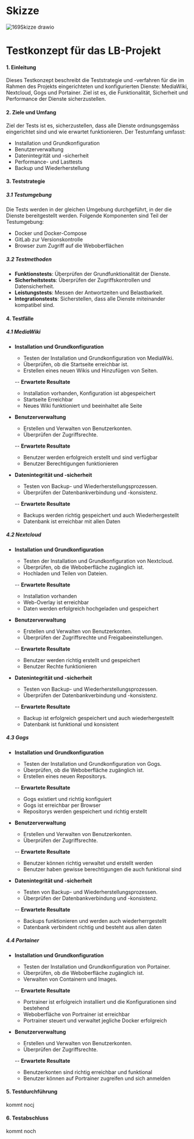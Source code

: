 # Skizze
![169Skizze drawio](https://github.com/lyfe691/LB-WISS_169-347/assets/111024477/9afc5e0c-469f-4d20-a6de-f652af23306f)

# Testkonzept für das LB-Projekt

#### 1. Einleitung

Dieses Testkonzept beschreibt die Teststrategie und -verfahren für die im Rahmen des Projekts eingerichteten und konfigurierten Dienste: MediaWiki, Nextcloud, Gogs und Portainer. Ziel ist es, die Funktionalität, Sicherheit und Performance der Dienste sicherzustellen.

#### 2. Ziele und Umfang

Ziel der Tests ist es, sicherzustellen, dass alle Dienste ordnungsgemäss eingerichtet sind und wie erwartet funktionieren. Der Testumfang umfasst:

- Installation und Grundkonfiguration
- Benutzerverwaltung
- Datenintegrität und -sicherheit
- Performance- und Lasttests
- Backup und Wiederherstellung

#### 3. Teststrategie

##### 3.1 Testumgebung

Die Tests werden in der gleichen Umgebung durchgeführt, in der die Dienste bereitgestellt werden. Folgende Komponenten sind Teil der Testumgebung:

- Docker und Docker-Compose
- GitLab zur Versionskontrolle
- Browser zum Zugriff auf die Weboberflächen

##### 3.2 Testmethoden

- **Funktionstests**: Überprüfen der Grundfunktionalität der Dienste.
- **Sicherheitstests**: Überprüfen der Zugriffskontrollen und Datensicherheit.
- **Leistungstests**: Messen der Antwortzeiten und Belastbarkeit.
- **Integrationstests**: Sicherstellen, dass alle Dienste miteinander kompatibel sind.

#### 4. Testfälle

##### 4.1 MediaWiki

- **Installation und Grundkonfiguration**
  - Testen der Installation und Grundkonfiguration von MediaWiki.
  - Überprüfen, ob die Startseite erreichbar ist.
  - Erstellen eines neuen Wikis und Hinzufügen von Seiten.
 
  -- **Erwartete Resultate**
    - Installation vorhanden, Konfiguration ist abgespeichert
    - Startseite Erreichbar
    - Neues Wiki funktioniert und beeinhaltet alle Seite

- **Benutzerverwaltung**
  - Erstellen und Verwalten von Benutzerkonten.
  - Überprüfen der Zugriffsrechte.

  -- **Erwartete Resultate**
    - Benutzer werden erfolgreich erstellt und sind verfügbar
    - Benutzer Berechtigungen funktionieren

- **Datenintegrität und -sicherheit**
  - Testen von Backup- und Wiederherstellungsprozessen.
  - Überprüfen der Datenbankverbindung und -konsistenz.
 
  -- **Erwartete Resultate**
    - Backups werden richtig gespeichert und auch Wiederhergestellt
    - Datenbank ist erreichbar mit allen Daten

##### 4.2 Nextcloud

- **Installation und Grundkonfiguration**
  - Testen der Installation und Grundkonfiguration von Nextcloud.
  - Überprüfen, ob die Weboberfläche zugänglich ist.
  - Hochladen und Teilen von Dateien.
 
  -- **Erwartete Resultate**
    - Installation vorhanden
    - Web-Overlay ist erreichbar
    - Daten werden erfolgreich hochgeladen und gespeichert

- **Benutzerverwaltung**
  - Erstellen und Verwalten von Benutzerkonten.
  - Überprüfen der Zugriffsrechte und Freigabeeinstellungen.
 
  -- **Erwartete Resultate**
    - Benutzer werden richtig erstellt und gespeichert
    - Benutzer Rechte funktionieren

- **Datenintegrität und -sicherheit**
  - Testen von Backup- und Wiederherstellungsprozessen.
  - Überprüfen der Datenbankverbindung und -konsistenz.
 
  -- **Erwartete Resultate**
    - Backup ist erfolgreich gespeichert und auch wiederhergestellt
    - Datenbank ist funktional und konsistent

##### 4.3 Gogs

- **Installation und Grundkonfiguration**
  - Testen der Installation und Grundkonfiguration von Gogs.
  - Überprüfen, ob die Weboberfläche zugänglich ist.
  - Erstellen eines neuen Repositorys.
 
  -- **Erwartete Resultate**
    - Gogs existiert und richtig konfiguiert
    - Gogs ist erreichbar per Browser
    - Repositorys werden gespeichert und richtig erstellt

- **Benutzerverwaltung**
  - Erstellen und Verwalten von Benutzerkonten.
  - Überprüfen der Zugriffsrechte.
 
  -- **Erwartete Resultate**
    - Benutzer können richtig verwaltet und erstellt werden
    - Benutzer haben gewisse berechtigungen die auch funktional sind

- **Datenintegrität und -sicherheit**
  - Testen von Backup- und Wiederherstellungsprozessen.
  - Überprüfen der Datenbankverbindung und -konsistenz.
 
  -- **Erwartete Resultate**
    - Backups funktionieren und werden auch wiederherrgestellt
    - Datenbank verbindent richtig und besteht aus allen daten

##### 4.4 Portainer

- **Installation und Grundkonfiguration**
  - Testen der Installation und Grundkonfiguration von Portainer.
  - Überprüfen, ob die Weboberfläche zugänglich ist.
  - Verwalten von Containern und Images.
 
  -- **Erwartete Resultate**
    - Portrainer ist erfolgreich installiert und die Konfigurationen sind bestehend
    - Weboberfläche von Portrainer ist erreichbar
    - Portrainer steuert und verwaltet jegliche Docker erfolgreich

- **Benutzerverwaltung**
  - Erstellen und Verwalten von Benutzerkonten.
  - Überprüfen der Zugriffsrechte.
 
  -- **Erwartete Resultate**
    - Benutzerkonten sind richtig erreichbar und funktional
    - Benutzer können auf Portrainer zugreifen und sich anmelden

#### 5. Testdurchführung

kommt nocj
#### 6. Testabschluss

kommt noch


